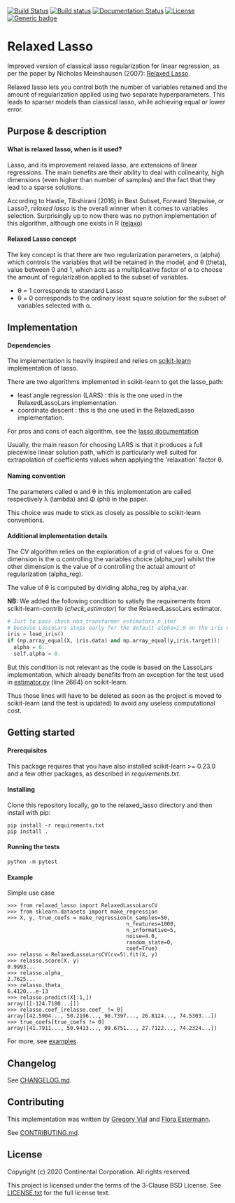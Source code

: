 [![Build Status](https://travis-ci.org/continental/RelaxedLasso.svg?branch=master)](https://travis-ci.org/continental/RelaxedLasso)
[![Build status](https://ci.appveyor.com/api/projects/status/e89746ua2p8wpe90?svg=true)](https://ci.appveyor.com/project/Flop-py/relaxedlasso)
[![Documentation Status](https://readthedocs.org/projects/relaxedlasso/badge/?version=latest)](https://relaxedlasso.readthedocs.io/en/latest/?badge=latest)
[![License](https://img.shields.io/badge/License-BSD%203--Clause-blue.svg)](https://opensource.org/licenses/BSD-3-Clause)
[![Generic badge](https://img.shields.io/badge/Version-1.0.0-orange.svg)](CHANGELOG.md)

# Relaxed Lasso

Improved version of classical lasso regularization for linear regression, as
per the paper by Nicholas Meinshausen (2007): [Relaxed Lasso](https://stat.ethz.ch/~nicolai/relaxo.pdf).

Relaxed lasso lets you control both the number of variables retained and the 
amount of regularization applied using two separate hyperparameters. This 
leads to sparser models than classical lasso, while achieving equal or lower
error.

## Purpose & description

#### What is relaxed lasso, when is it used?

Lasso, and its improvement relaxed lasso, are extensions of linear regressions.
The main benefits are their ability to deal with colinearity, high dimensions
(even higher than number of samples) and the fact that they lead to a sparse
solutions.

According to Hastie, Tibshirani (2016) in Best Subset, Forward Stepwise, or
Lasso?, _relaxed lasso_ is the overall winner when it comes to variables
selection. Surprisingly up to now there was no python implementation of this
algorithm, although one exists in R
([relaxo](https://cran.r-project.org/web/packages/relaxo/index.html))

#### Relaxed Lasso concept

The key concept is that there are two regularization parameters, α (alpha) which
controls the variables that will be retained in the model, and θ (theta), value
between 0 and 1, which acts as a multiplicative factor of α to choose the
amount of regularization applied to the subset of variables.
* θ = 1 corresponds to standard Lasso
* θ = 0 corresponds to the ordinary least square solution for the subset of
variables selected with α.

## Implementation

#### Dependencies
The implementation is heavily inspired and relies on [scikit-learn](http://scikit-learn.org/)
implementation of lasso.

There are two algorithms implemented in scikit-learn to get the lasso_path:
* least angle regression (LARS) : this is the one used in the RelaxedLassoLars implementation.
* coordinate descent : this is the one used in the RelaxedLasso implementation.

For pros and cons of each algorithm, see the [lasso documentation](https://scikit-learn.org/stable/modules/linear_model.html#least-angle-regression)

Usually, the main reason for choosing LARS is that it produces a full piecewise linear
solution path, which is particularly well suited for extrapolation of
coefficients values when applying the 'relaxation' factor θ.

#### Naming convention
The parameters called α and θ in this implementation are called
respectively λ (lambda) and Φ (phi) in the paper.

This choice was made to stick as closely as possible to scikit-learn
conventions.

#### Additional implementation details
The CV algorithm relies on the exploration of a grid of
values for α. One dimension is the α controlling the variables choice
(alpha_var) whilst the other dimension is the value of α controlling
the actual amount of regularization (alpha_reg).

The value of θ is computed by dividing alpha_reg by alpha_var.

__NB:__ We added the following condition to satisfy the requirements from
        scikit-learn-contrib (_check_estimator_) for the RelaxedLassoLars
        estimator.

```python
# Just to pass check_non_transformer_estimators_n_iter
# because LassoLars stops early for the default alpha=1.0 on the iris dataset.
iris = load_iris()
if (np.array_equal(X, iris.data) and np.array_equal(y,iris.target)):
  alpha = 0.
  self.alpha = 0.
```

But this condition is not relevant as the code is based on the LassoLars
implementation, which already benefits from an exception for the test used in
[estimator.py](https://github.com/scikit-learn/scikit-learn/blob/master/sklearn/utils/estimator_checks.py)
(line 2664) on scikit-learn.

Thus those lines will have to be deleted as soon as the project is moved to scikit-learn
(and the test is updated) to avoid any useless computational cost.

## Getting started
#### Prerequisites

This package requires that you have also installed scikit-learn >= 0.23.0 and a few other
packages, as described in _requirements.txt_.

#### Installing

Clone this repository locally, go to the relaxed_lasso directory and then
install with pip:

```
pip install -r requirements.txt
pip install .
```

#### Running the tests

```
python -m pytest
```

#### Example

Simple use case
```
>>> from relaxed_lasso import RelaxedLassoLarsCV
>>> from sklearn.datasets import make_regression
>>> X, y, true_coefs = make_regression(n_samples=50,
                                      n_features=1000,
                                      n_informative=5,
                                      noise=4.0,
                                      random_state=0,
                                      coef=True)
>>> relasso = RelaxedLassoLarsCV(cv=5).fit(X, y)
>>> relasso.score(X, y)
0.9993...
>>> relasso.alpha_
2.7625...
>>> relasso.theta_
6.4120...e-13
>>> relasso.predict(X[:1,])
array([[-124.7180...]])
>>> relasso.coef_[relasso.coef_ != 0]
array([42.5904..., 50.2196..., 98.7397..., 26.8124..., 74.5303...])
>>> true_coefs[true_coefs != 0]
array([41.7911..., 50.9413..., 99.6751..., 27.7122..., 74.2324...])
```
For more, see [examples](./examples).

## Changelog
See [CHANGELOG.md](./CHANGELOG.md).

## Contributing
This implementation was written by [Gregory Vial](mailto:gregory.vial@continental.com)
and [Flora Estermann](mailto:flora.estermann@continental.com).

See [CONTRIBUTING.md](./CONTRIBUTING.md). 

## License
Copyright (c) 2020 Continental Corporation. All rights reserved.

This project is licensed under the terms of the 3-Clause BSD License.
See [LICENSE.txt](./LICENSE.txt) for the full license text.
